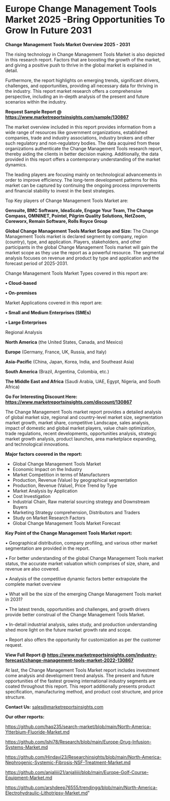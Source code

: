 # Europe Change Management Tools Market 2025 -Bring Opportunities To Grow In Future 2031

<Strong> Change Management Tools Market Overview 2025 - 2031</strong>

The rising technology in Change Management Tools Market is also depicted in this research report. Factors that are boosting the growth of the market, and giving a positive push to thrive in the global market is explained in detail.

Furthermore, the report highlights on emerging trends, significant drivers, challenges, and opportunities, providing all necessary data for thriving in the industry. This report market research offers a comprehensive perspective, including an in-depth analysis of the present and future scenarios within the industry.

<strong>Request Sample Report @ <a href=https://www.marketreportsinsights.com/sample/130867>https://www.marketreportsinsights.com/sample/130867</a></strong>

The market overview included in this report provides information from a wide range of resources like government organizations, established companies, trade and industry associations, industry brokers and other such regulatory and non-regulatory bodies. The data acquired from these organizations authenticate the Change Management Tools research report, thereby aiding the clients in better decision making. Additionally, the data provided in this report offers a contemporary understanding of the market dynamics.

The leading players are focusing mainly on technological advancements in order to improve efficiency. The long-term development patterns for this market can be captured by continuing the ongoing process improvements and financial stability to invest in the best strategies.

Top Key players of Change Management Tools Market are:

<strong>Gensuite, BMC Software, IdeaScale, Engage Your Team, The Change Compass, OMNINET, Pointel, Pilgrim Quality Solutions, NetZoom, Coreworx, Remain Software, Rolls Royce Group</strong>

<strong><b>Global Change Management Tools Market Scope and Size:</b></strong>
The Change Management Tools market is declared segment by company, region (country), type, and application. Players, stakeholders, and other participants in the global Change Management Tools market will gain the market scope as they use the report as a powerful resource. The segmental analysis focuses on revenue and product by type and application and the forecast period of 2025-2031.

Change Management Tools Market Types covered in this report are:

<strong>• Cloud-based

• On-premises</strong>

Market Applications covered in this report are:

<strong>• Small and Medium Enterprises (SMEs)

• Large Enterprises</strong> 

Regional Analysis

<strong>North America</strong> (the United States, Canada, and Mexico)

<strong>Europe</strong> (Germany, France, UK, Russia, and Italy)

<strong>Asia-Pacific</strong> (China, Japan, Korea, India, and Southeast Asia)

<strong>South America</strong> (Brazil, Argentina, Colombia, etc.)

<strong>The Middle East and Africa</strong> (Saudi Arabia, UAE, Egypt, Nigeria, and South Africa)

<strong>Go For Interesting Discount Here: <a href=https://www.marketreportsinsights.com/discount/130867>https://www.marketreportsinsights.com/discount/130867</a></strong>

The Change Management Tools market report provides a detailed analysis of global market size, regional and country-level market size, segmentation market growth, market share, competitive Landscape, sales analysis, impact of domestic and global market players, value chain optimization, trade regulations, recent developments, opportunities analysis, strategic market growth analysis, product launches, area marketplace expanding, and technological innovations.

<strong><b>Major factors covered in the report:</b></strong>
<ul>
  <li>Global Change Management Tools Market </li>
  <li>Economic Impact on the Industry</li>
  <li>Market Competition in terms of Manufacturers</li>
  <li>Production, Revenue (Value) by geographical segmentation</li>
  <li>Production, Revenue (Value), Price Trend by Type</li>
  <li>Market Analysis by Application</li>
  <li>Cost Investigation</li>
  <li>Industrial Chain, Raw material sourcing strategy and Downstream Buyers</li>
  <li>Marketing Strategy comprehension, Distributors and Traders</li>
  <li>Study on Market Research Factors</li>
  <li>Global Change Management Tools Market Forecast</li>
</ul>

<strong><b>Key Point of the Change Management Tools Market report:</b></strong>

• Geographical distribution, company profiling, and various other market segmentation are provided in the report.

• For better understanding of the global Change Management Tools market status, the accurate market valuation which comprises of size, share, and revenue are also covered.

• Analysis of the competitive dynamic factors better extrapolate the complete market overview

• What will be the size of the emerging Change Management Tools market in 2031?

• The latest trends, opportunities and challenges, and growth drivers provide better construal of the Change Management Tools Market.

• In-detail industrial analysis, sales study, and production understanding shed more light on the future market growth rate and scope.

• Report also offers the opportunity for customization as per the customer request.

<strong><b>View Full Report @ <a href=https://www.marketreportsinsights.com/industry-forecast/change-management-tools-market-2022-130867>https://www.marketreportsinsights.com/industry-forecast/change-management-tools-market-2022-130867</a></b></strong>


At last, the Change Management Tools Market report includes investment come analysis and development trend analysis. The present and future opportunities of the fastest growing international industry segments are coated throughout this report. This report additionally presents product specification, manufacturing method, and product cost structure, and price structure.

<strong>Contact Us:</strong>
sales@marketreportsinsights.com

<strong>Our other reports:</strong>

<a href=https://github.com/haq235/search-market/blob/main/North-America-Ytterbium-Fluoride-Market.md>https://github.com/haq235/search-market/blob/main/North-America-Ytterbium-Fluoride-Market.md</a>

<a href=https://github.com/Ishi78/Research/blob/main/Europe-Drug-Infusion-Systems-Market.md>https://github.com/Ishi78/Research/blob/main/Europe-Drug-Infusion-Systems-Market.md</a>

<a href=https://github.com/Hindavi23/Researchinsights/blob/main/North-America-Nephrogenic-Systemic-Fibrosis-NSF-Treatment-Market.md>https://github.com/Hindavi23/Researchinsights/blob/main/North-America-Nephrogenic-Systemic-Fibrosis-NSF-Treatment-Market.md</a>

<a href=https://github.com/anjaliiii21/anjaliiii/blob/main/Europe-Golf-Course-Equipment-Market.md>https://github.com/anjaliiii21/anjaliiii/blob/main/Europe-Golf-Course-Equipment-Market.md</a>

<a href=https://github.com/arshdeep76555/trendingg/blob/main/North-America-Electrohydraulic-Lithotripsy-Market.md>https://github.com/arshdeep76555/trendingg/blob/main/North-America-Electrohydraulic-Lithotripsy-Market.md</a>"
